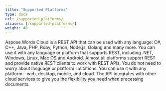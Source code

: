 ```yaml
---
title: "Supported Platforms"
type: docs
url: /supported-platforms/
aliases: [/supported-platforms/]
weight: 40
---
```


Aspose.Words Cloud is a REST API that can be used with any language: C#, C++, Java, PHP, Ruby, Python, Node.js, Golang and many more. You can use it with any language or platform that supports REST, including .NET, Windows, Linux, Mac OS and Android. Almost all platforms support REST and provide native REST clients to work with REST APIs. You do not need to worry about language or platform limitations. You can use it with any platform – web, desktop, mobile, and cloud. The API integrates with other cloud services to give you the flexibility you need when processing documents.

